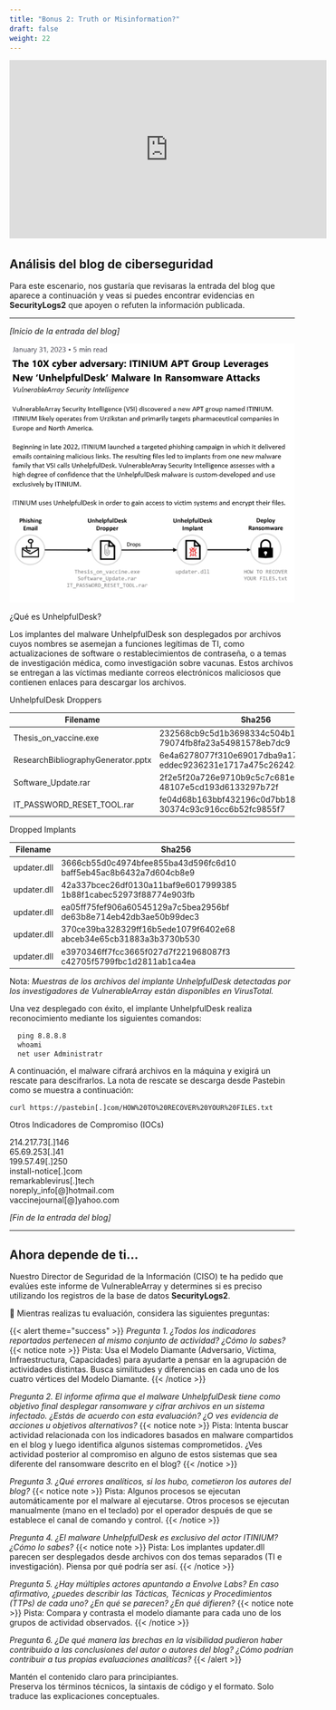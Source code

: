 ```yaml
---
title: "Bonus 2: Truth or Misinformation?"
draft: false
weight: 22
---
```


<p style="text-align: center;"><iframe width="560" height="315" src="https://www.youtube.com/embed/bGFhF22Lr9I" frameborder="0" allow="accelerometer; autoplay; encrypted-media; gyroscope; picture-in-picture" allowfullscreen></iframe></p>

## Análisis del blog de ciberseguridad

Para este escenario, nos gustaría que revisaras la entrada del blog que aparece a continuación y veas si puedes encontrar evidencias en **SecurityLogs2** que apoyen o refuten la información publicada.

------------------------------------------------------
*[Inicio de la entrada del blog]*

<img src= "https://github.com/bgrant34/workshops/blob/master/content/english/kusto-kc7/Images/blog1.png?raw=true" alt= “Blog1” width="value" height="value">


¿Qué es UnhelpfulDesk? 
 
Los implantes del malware UnhelpfulDesk son desplegados por archivos cuyos nombres se asemejan a funciones legítimas de TI, como actualizaciones de software o restablecimientos de contraseña, o a temas de investigación médica, como investigación sobre vacunas. Estos archivos se entregan a las víctimas mediante correos electrónicos maliciosos que contienen enlaces para descargar los archivos.  
 
 
UnhelpfulDesk Droppers
 
| Filename 	| Sha256     |
| --------------- | ------------------------------------------------------- |
|Thesis_on_vaccine.exe 	| 232568cb9c5d1b3698334c504b173e637826d 79074fb8fa23a54981578eb7dc9   |
|ResearchBibliographyGenerator.pptx 	| 6e4a6278077f310e69017dba9a173d9d27 eddec9236231e1717a475c26242ae6    |
|Software_Update.rar |	2f2e5f20a726e9710b9c5c7c681e66240f854acd 48107e5cd193d6133297b72f    |
|IT_PASSWORD_RESET_TOOL.rar |	fe04d68b163bbf432196c0d7bb184176a42606 30374c93c916cc6b52fc9855f7 |
 
Dropped Implants
 
|Filename 	| Sha256 |
| --- | --- | 
|updater.dll |	3666cb55d0c4974bfee855ba43d596fc6d10 baff5eb45ac8b6432a7d604cb8e9 | 
|updater.dll |	42a337bcec26df0130a11baf9e6017999385 1b88f1cabec52973f88774e903fb | 
|updater.dll |	ea05ff75fef906a60545129a7c5bea2956bf de63b8e714eb42db3ae50b99dec3 | 
|updater.dll |  370ce39ba328329ff16b5ede1079f6402e68 abceb34e65cb31883a3b3730b530 | 
|updater.dll |	e3970346ff7fcc3665f027d7f221968087f3 c42705f5799fbc1d2811ab1ca4ea | 
 
 
Nota: *Muestras de los archivos del implante UnhelpfulDesk detectadas por los investigadores de VulnerableArray están disponibles en VirusTotal.*
 
Una vez desplegado con éxito, el implante UnhelpfulDesk realiza reconocimiento mediante los siguientes comandos:
```
  ping 8.8.8.8    
  whoami    
  net user Administratr 
```
A continuación, el malware cifrará archivos en la máquina y exigirá un rescate para descifrarlos. La nota de rescate se descarga desde Pastebin como se muestra a continuación:
```
curl https://pastebin[.]com/HOW%20TO%20RECOVER%20YOUR%20FILES.txt 
```

Otros Indicadores de Compromiso (IOCs)
 
214.217.73[.]146     
65.69.253[.]41     
199.57.49[.]250     
install-notice[.]com      
remarkablevirus[.]tech        
noreply_info[@]hotmail.com      
vaccinejournal[@]yahoo.com 

*[Fin de la entrada del blog]*

-----------------------------------------------------

## Ahora depende de ti…

Nuestro Director de Seguridad de la Información (CISO) te ha pedido que evalúes este informe de VulnerableArray y determines si es preciso utilizando los registros de la base de datos **SecurityLogs2**.     

🤔  Mientras realizas tu evaluación, considera las siguientes preguntas:

{{< alert theme="success" >}}
*Pregunta 1. ¿Todos los indicadores reportados pertenecen al mismo conjunto de actividad? ¿Cómo lo sabes?*
 {{< notice note >}}
  Pista: Usa el Modelo Diamante (Adversario, Víctima, Infraestructura, Capacidades) para ayudarte a pensar en la agrupación de actividades distintas. Busca similitudes y diferencias en cada uno de los cuatro vértices del Modelo Diamante.  {{< /notice >}}
 
*Pregunta 2. El informe afirma que el malware UnhelpfulDesk tiene como objetivo final desplegar ransomware y cifrar archivos en un sistema infectado. ¿Estás de acuerdo con esta evaluación? ¿O ves evidencia de acciones u objetivos alternativos?*
 {{< notice note >}}
  Pista: Intenta buscar actividad relacionada con los indicadores basados en malware compartidos en el blog y luego identifica algunos sistemas comprometidos. ¿Ves actividad posterior al compromiso en alguno de estos sistemas que sea diferente del ransomware descrito en el blog? {{< /notice >}}
 
*Pregunta 3. ¿Qué errores analíticos, si los hubo, cometieron los autores del blog?* 
 {{< notice note >}}
  Pista: Algunos procesos se ejecutan automáticamente por el malware al ejecutarse. Otros procesos se ejecutan manualmente (mano en el teclado) por el operador después de que se establece el canal de comando y control. {{< /notice >}}
 
*Pregunta 4. ¿El malware UnhelpfulDesk es exclusivo del actor ITINIUM? ¿Cómo lo sabes?* 
 {{< notice note >}}
  Pista: Los implantes updater.dll parecen ser desplegados desde archivos con dos temas separados (TI e investigación). Piensa por qué podría ser así.  {{< /notice >}}
 
*Pregunta 5. ¿Hay múltiples actores apuntando a Envolve Labs? En caso afirmativo, ¿puedes describir las Tácticas, Técnicas y Procedimientos (TTPs) de cada uno? ¿En qué se parecen? ¿En qué difieren?* 
{{< notice note >}}
  Pista: Compara y contrasta el modelo diamante para cada uno de los grupos de actividad observados. {{< /notice >}}
 
*Pregunta 6. ¿De qué manera las brechas en la visibilidad pudieron haber contribuido a las conclusiones del autor o autores del blog? ¿Cómo podrían contribuir a tus propias evaluaciones analíticas?*
{{< /alert >}}

Mantén el contenido claro para principiantes.  
Preserva los términos técnicos, la sintaxis de código y el formato. Solo traduce las explicaciones conceptuales.